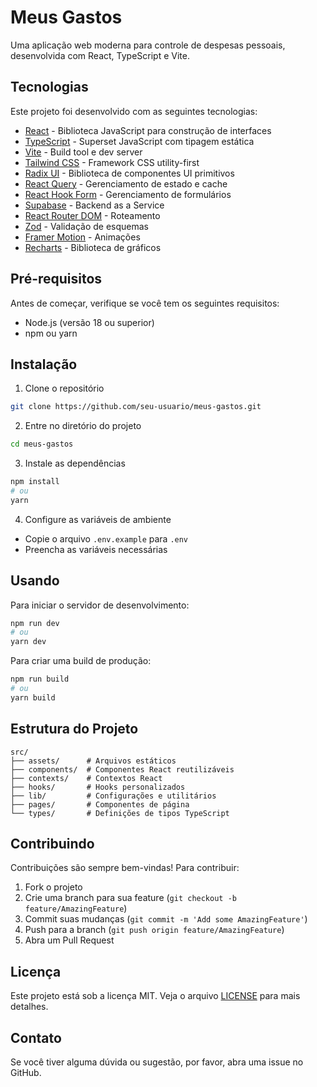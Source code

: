 # Meus Gastos

Uma aplicação web moderna para controle de despesas pessoais, desenvolvida com React, TypeScript e Vite.

## Tecnologias

Este projeto foi desenvolvido com as seguintes tecnologias:

- [React](https://react.dev/) - Biblioteca JavaScript para construção de interfaces
- [TypeScript](https://www.typescriptlang.org/) - Superset JavaScript com tipagem estática
- [Vite](https://vitejs.dev/) - Build tool e dev server
- [Tailwind CSS](https://tailwindcss.com/) - Framework CSS utility-first
- [Radix UI](https://www.radix-ui.com/) - Biblioteca de componentes UI primitivos
- [React Query](https://tanstack.com/query/latest) - Gerenciamento de estado e cache
- [React Hook Form](https://react-hook-form.com/) - Gerenciamento de formulários
- [Supabase](https://supabase.com/) - Backend as a Service
- [React Router DOM](https://reactrouter.com/) - Roteamento
- [Zod](https://zod.dev/) - Validação de esquemas
- [Framer Motion](https://www.framer.com/motion/) - Animações
- [Recharts](https://recharts.org/) - Biblioteca de gráficos

## Pré-requisitos

Antes de começar, verifique se você tem os seguintes requisitos:

- Node.js (versão 18 ou superior)
- npm ou yarn

## Instalação

1. Clone o repositório
```bash
git clone https://github.com/seu-usuario/meus-gastos.git
```

2. Entre no diretório do projeto
```bash
cd meus-gastos
```

3. Instale as dependências
```bash
npm install
# ou
yarn
```

4. Configure as variáveis de ambiente
- Copie o arquivo `.env.example` para `.env`
- Preencha as variáveis necessárias

## Usando

Para iniciar o servidor de desenvolvimento:

```bash
npm run dev
# ou
yarn dev
```

Para criar uma build de produção:

```bash
npm run build
# ou
yarn build
```

## Estrutura do Projeto

```
src/
├── assets/      # Arquivos estáticos
├── components/  # Componentes React reutilizáveis
├── contexts/    # Contextos React
├── hooks/       # Hooks personalizados
├── lib/         # Configurações e utilitários
├── pages/       # Componentes de página
└── types/       # Definições de tipos TypeScript
```

## Contribuindo

Contribuições são sempre bem-vindas! Para contribuir:

1. Fork o projeto
2. Crie uma branch para sua feature (`git checkout -b feature/AmazingFeature`)
3. Commit suas mudanças (`git commit -m 'Add some AmazingFeature'`)
4. Push para a branch (`git push origin feature/AmazingFeature`)
5. Abra um Pull Request

## Licença

Este projeto está sob a licença MIT. Veja o arquivo [LICENSE](LICENSE) para mais detalhes.

## Contato

Se você tiver alguma dúvida ou sugestão, por favor, abra uma issue no GitHub.
